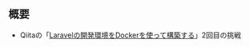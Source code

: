 ## 概要
- Qiitaの「[Laravelの開発環境をDockerを使って構築する][link1]」2回目の挑戦


[link1]:https://qiita.com/ucan-lab/items/17c806973e69792ada99
